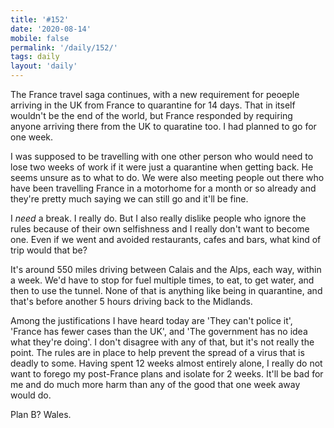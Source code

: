 ```yaml
---
title: '#152'
date: '2020-08-14'
mobile: false
permalink: '/daily/152/'
tags: daily
layout: 'daily'
---
```


The France travel saga continues, with a new requirement for peoeple arriving in the UK from France to quarantine for 14 days. That in itself wouldn't be the end of the world, but France responded by requiring anyone arriving there from the UK to quaratine too. I had planned to go for one week.

I was supposed to be travelling with one other person who would need to lose two weeks of work if it were just a quarantine when getting back. He seems unsure as to what to do. We were also meeting people out there who have been travelling France in a motorhome for a month or so already and they're pretty much saying we can still go and it'll be fine.

I _need_ a break. I really do. But I also really dislike people who ignore the rules because of their own selfishness and I really don't want to become one. Even if we went and avoided restaurants, cafes and bars, what kind of trip would that be?

It's around 550 miles driving between Calais and the Alps, each way, within a week. We'd have to stop for fuel multiple times, to eat, to get water, and then to use the tunnel. None of that is anything like being in quarantine, and that's before another 5 hours driving back to the Midlands.

Among the justifications I have heard today are 'They can't police it', 'France has fewer cases than the UK', and 'The government has no idea what they're doing'. I don't disagree with any of that, but it's not really the point. The rules are in place to help prevent the spread of a virus that is deadly to some. Having spent 12 weeks almost entirely alone, I really do not want to forego my post-France plans and isolate for 2 weeks. It'll be bad for me and do much more harm than any of the good that one week away would do.

Plan B? Wales.
